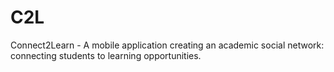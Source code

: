 # C2L

Connect2Learn - A mobile application creating an academic social network: connecting students to learning opportunities.
